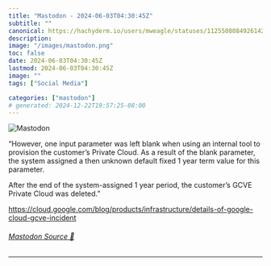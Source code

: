 ```yaml
---
title: "Mastodon - 2024-06-03T04:30:45Z"
subtitle: ""
canonical: https://hachyderm.io/users/mweagle/statuses/112550808492614242
description:
image: "/images/mastodon.png"
toc: false
date: 2024-06-03T04:30:45Z
lastmod: 2024-06-03T04:30:45Z
image: ""
tags: ["Social Media"]

categories: ["mastodon"]
# generated: 2024-12-22T19:57:25-08:00
---
```

![Mastodon](/images/mastodon.png)

<p>“However, one input parameter was left blank when using an internal tool to provision the customer’s Private Cloud. As a result of the blank parameter, the system assigned a then unknown default fixed 1 year term value for this parameter.</p><p>After the end of the system-assigned 1 year period, the customer’s GCVE Private Cloud was deleted.”</p><p><a href="https://cloud.google.com/blog/products/infrastructure/details-of-google-cloud-gcve-incident" target="_blank" rel="nofollow noopener noreferrer" translate="no"><span class="invisible">https://</span><span class="ellipsis">cloud.google.com/blog/products</span><span class="invisible">/infrastructure/details-of-google-cloud-gcve-incident</span></a></p>


###### [Mastodon Source 🐘](https://hachyderm.io/@mweagle/112550808492614242)

___
